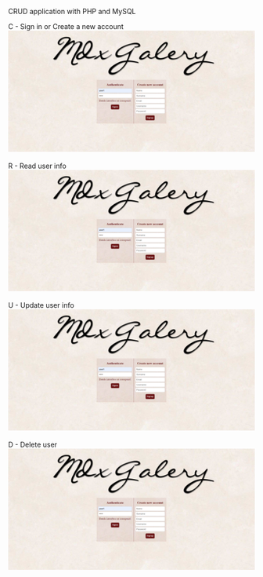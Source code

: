 CRUD application with PHP and MySQL


C - Sign in or Create a new account<br>
![''](./screenshots/login.png)<br><br>
R - Read user info<br>
![''](./screenshots/login.png)<br><br>
U - Update user info<br>
![''](./screenshots/login.png)<br><br>
D - Delete user<br>
![''](./screenshots/login.png)

